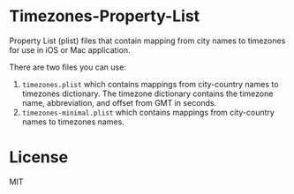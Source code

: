 Timezones-Property-List
=======================

Property List (plist) files that contain mapping from city names to timezones for use in iOS or Mac application.

There are two files you can use:

1. `timezones.plist` which contains mappings from city-country names to timezones dictionary. The timezone dictionary contains the timezone name, abbreviation, and offset from GMT in seconds.
2. `timezones-minimal.plist` which contains mappings from city-country names to timezones names.

License
==
MIT
